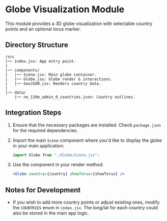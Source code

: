 # Globe Visualization Module

This module provides a 3D globe visualization with selectable country points and an optional torus marker.

## Directory Structure

```
/src
|── index.jsx: App entry point.
|
|── components/
|   |── Scene.jsx: Main globe container.
|   |── Globe.jsx: Globe render & interactions.
|   |── GeoJSON.jsx: Renders country data.
|
|── data/
    |── ne_110m_admin_0_countries.json: Country outlines.
```

## Integration Steps

1. Ensure that the necessary packages are installed. Check `package.json` for the required dependencies.
2. Import the main `Scene` component where you'd like to display the globe in your main application:
   ```jsx
   import Globe from "./Globe/Scene.jsx";
   ```
3. Use the component in your render method:

   ```jsx
   <Globe country={country} showTorus={showTorus} />
   ```

## Notes for Development

- If you wish to add more country points or adjust existing ones, modify the `COUNTRIES` enum in `index.jsx`. The long/lat for each country could also be stored in the main app logic.
